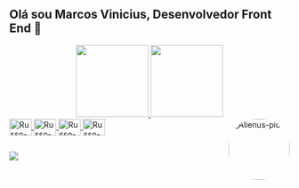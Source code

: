 ## Olá sou Marcos Vinicius, Desenvolvedor Front End 👋

<div align="center">
  <a href="https://github.com/JOKERrusso">
  <img height="130em" src="https://github-readme-stats.vercel.app/api?username=JOKERrusso&show_icons=true&theme=midnight-purple&include_all_commits=true&count_private=true"/>
  <img height="130em" src="https://github-readme-stats.vercel.app/api/top-langs/?username=JOKERrusso&layout=compact&langs_count=7&theme=midnight-purple"/>
</div>
<div style="display: inline_block"<br>
  <img align="center" alt="Russo-Js" height="30" width="40" src="https://cdn.jsdelivr.net/gh/devicons/devicon/icons/javascript/javascript-plain.svg" />
  <img align="center" alt="Russo-React" height="30" width="40" src="https://cdn.jsdelivr.net/gh/devicons/devicon/icons/react/react-original.svg" />
  <img align="center" alt="Russo-Html" height="30" width="40" src="https://cdn.jsdelivr.net/gh/devicons/devicon/icons/html5/html5-plain.svg" />
  <img align="center" alt="Russo-Css" height="30" width="40" src="https://cdn.jsdelivr.net/gh/devicons/devicon/icons/css3/css3-plain.svg" />
  <img align="right" alt="Alienus-pic" height="110" style="border-radius:50px;"  src="https://cdn.discordapp.com/attachments/926952546705215498/935251817267331145/Logo_branca_png.png">
</div>

##
 
<div> 
  <a href="https://www.youtube.com/channel/UCMFBPrflQXuqvnpyVZ7FwUg" target="_blank"><img src="https://img.shields.io/badge/YouTube-FF0000?style=for-the-badge&logo=youtube&logoColor=white" target="_blank"></a>
</div>
